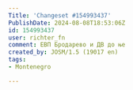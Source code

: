 ```yaml
---
Title: 'Changeset #154993437'
PublishDate: 2024-08-08T18:53:06Z
id: 154993437
user: richter_fn
comment: ЕВП Бродарево и ДВ до ње
created_by: JOSM/1.5 (19017 en)
tags:
- Montenegro

---
```

